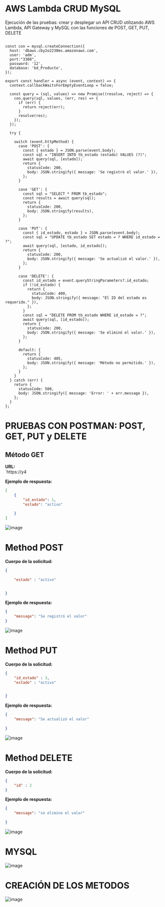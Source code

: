 # AWS Lambda CRUD MySQL
Ejecución de las pruebas:
crear y desplegar un API CRUD utilizando AWS Lambda, API Gateway y MySQL con las funciones de  POST, GET, PUT, DELETE





``` import mysql from 'mysql';

const con = mysql.createConnection({
  host: 'dbaws.cby2o2230ms.amazonaws.com',
  user: 'adm',
  port:"3308",
  password: '12',
  database: 'bd_Producto',
});

export const handler = async (event, context) => {
  context.callbackWaitsForEmptyEventLoop = false;

  const query = (sql, values) => new Promise((resolve, reject) => {
    con.query(sql, values, (err, res) => {
      if (err) {
        return reject(err);
      }
      resolve(res);
    });
  });

  try {

    switch (event.httpMethod) {
      case 'POST': {
        const { estado } = JSON.parse(event.body);
        const sql = "INSERT INTO tb_estado (estado) VALUES (?)";
        await query(sql, [estado]);
        return {
          statusCode: 200,
          body: JSON.stringify({ message: 'Se registró el valor.' }),
        };
      }

      case 'GET': {
        const sql = "SELECT * FROM tb_estado";
        const results = await query(sql);
        return {
          statusCode: 200,
          body: JSON.stringify(results),
        };
      }

      case 'PUT': {
        const { id_estado, estado } = JSON.parse(event.body);
        const sql = "UPDATE tb_estado SET estado = ? WHERE id_estado = ?";
        await query(sql, [estado, id_estado]);
        return {
          statusCode: 200,
          body: JSON.stringify({ message: 'Se actualizó el valor.' }),
        };
      }

      case 'DELETE': {
        const id_estado = event.queryStringParameters?.id_estado;
        if (!id_estado) {
          return {
            statusCode: 400,
            body: JSON.stringify({ message: "El ID del estado es requerido." }),
          };
        }
        const sql = "DELETE FROM tb_estado WHERE id_estado = ?";
        await query(sql, [id_estado]);
        return {
          statusCode: 200,
          body: JSON.stringify({ message: 'Se eliminó el valor.' }),
        };
      }

      default: {
        return {
          statusCode: 405,
          body: JSON.stringify({ message: 'Método no permitido.' }),
        };
      }
    }
  } catch (err) {
    return {
      statusCode: 500,
      body: JSON.stringify({ message: 'Error: ' + err.message }),
    };
  }
}; 

```
# PRUEBAS CON  POSTMAN: POST, GET, PUT y DELETE
## Método GET

**URL:**  
`https://y4

**Ejemplo de respuesta:**
```json
[
    {
        "id_estado": 1,
        "estado": "activo"
        
    }
]
```
![image](https://github.com/user-attachments/assets/6790c4dd-d10a-4dec-95e3-67b69d30e1cc)
# Method POST

**Cuerpo de la solicitud:**

```json
{
    
    "estado" : "activo"
    

}
```
**Ejemplo de respuesta:**

```json
{
    "message": "Se registró el valor"
}
```
![image](https://github.com/user-attachments/assets/a475f779-4a2f-45a8-be12-3bdae84d84e3)
# Method PUT

**Cuerpo de la solicitud:**

```json
{
    "id_estado" : 3,
    "estado" : "activo"
    

}
```

**Ejemplo de respuesta:**

```json
{
    "message": "Se actualizó el valor"
    
}
```
![image](https://github.com/user-attachments/assets/9559bc8b-2e4d-4baf-96b9-cb79c3776b19)
# Method DELETE

**Cuerpo de la solicitud:**

```json
{
    "id" : 2
}
```

**Ejemplo de respuesta:**

```json
{
    "message": "se elimino el valor"
    
}
```
![image](https://github.com/user-attachments/assets/9e1fc6ec-295b-466c-a614-1e41e3f8f9f2)




# MYSQL
![image](https://github.com/user-attachments/assets/172938b4-303e-429f-9420-20c24c6435c4)

# CREACIÓN DE LOS METODOS
![image](https://github.com/user-attachments/assets/16490cd4-48bd-4dfe-a433-af94c15e4a7d)



